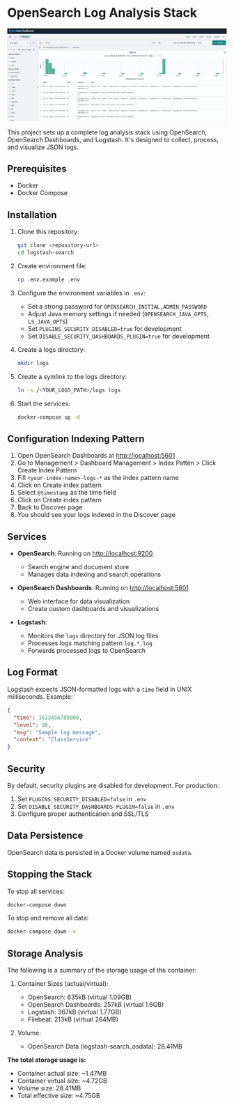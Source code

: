 # OpenSearch Log Analysis Stack

![Cover Image](cover.png)

This project sets up a complete log analysis stack using OpenSearch, OpenSearch Dashboards, and Logstash. It's designed to collect, process, and visualize JSON logs.

## Prerequisites

- Docker
- Docker Compose

## Installation

1. Clone this repository:

   ```bash
   git clone <repository-url>
   cd logstash-search
   ```

2. Create environment file:

   ```bash
   cp .env.example .env
   ```

3. Configure the environment variables in `.env`:
   - Set a strong password for `OPENSEARCH_INITIAL_ADMIN_PASSWORD`
   - Adjust Java memory settings if needed (`OPENSEARCH_JAVA_OPTS`, `LS_JAVA_OPTS`)
   - Set `PLUGINS_SECURITY_DISABLED=true` for development
   - Set `DISABLE_SECURITY_DASHBOARDS_PLUGIN=true` for development

4. Create a logs directory:

   ```bash
   mkdir logs
   ```

5. Create a symlink to the logs directory:

   ```bash
   ln -s /<YOUR_LOGS_PATH>/logs logs
   ```

6. Start the services:

   ```bash
   docker-compose up -d
   ```

## Configuration Indexing Pattern

1. Open OpenSearch Dashboards at [http://localhost:5601](http://localhost:5601)
2. Go to Management > Dashboard Management > Index Patten > Click Create Index Pattern
3. Fill `<your-index-name>-logs-*` as the index pattern name
4. Click on Create index pattern
5. Select `@timestamp` as the time field
6. Click on Create index pattern
7. Back to Discover page
8. You should see your logs indexed in the Discover page

## Services

- **OpenSearch**: Running on [http://localhost:9200](http://localhost:9200)
  - Search engine and document store
  - Manages data indexing and search operations

- **OpenSearch Dashboards**: Running on [http://localhost:5601](http://localhost:5601)
  - Web interface for data visualization
  - Create custom dashboards and visualizations

- **Logstash**:
  - Monitors the `logs` directory for JSON log files
  - Processes logs matching pattern `log.*.log`
  - Forwards processed logs to OpenSearch

## Log Format

Logstash expects JSON-formatted logs with a `time` field in UNIX milliseconds. Example:

```json
{
  "time": 1623456789000,
  "level": 30,
  "msg": "Sample log message",
  "context": "ClassService"
}
```

## Security

By default, security plugins are disabled for development. For production:

1. Set `PLUGINS_SECURITY_DISABLED=false` in `.env`
2. Set `DISABLE_SECURITY_DASHBOARDS_PLUGIN=false` in `.env`
3. Configure proper authentication and SSL/TLS

## Data Persistence

OpenSearch data is persisted in a Docker volume named `osdata`.

## Stopping the Stack

To stop all services:

```bash
docker-compose down
```

To stop and remove all data:

```bash
docker-compose down -v
```

## Storage Analysis

The following is a summary of the storage usage of the container:

1. Container Sizes (actual/virtual):
   - OpenSearch: 635kB (virtual 1.09GB)
   - OpenSearch Dashboards: 257kB (virtual 1.6GB)
   - Logstash: 367kB (virtual 1.77GB)
   - Filebeat: 213kB (virtual 264MB)

2. Volume:
   - OpenSearch Data (logstash-search_osdata): 28.41MB

**The total storage usage is:**

- Container actual size: ~1.47MB
- Container virtual size: ~4.72GB
- Volume size: 28.41MB
- Total effective size: ~4.75GB
